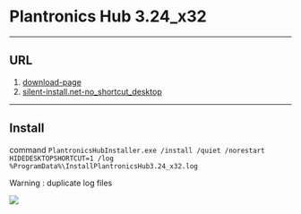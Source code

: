 # Plantronics Hub 3.24_x32

---

## URL
1. [download-page](https://www.poly.com/ca/en/support/downloads-apps/hub-desktop)
2. [silent-install.net-no_shortcut_desktop](https://silent-install.net/software/plantronics/hub_software/3.11.52216.23527)

---

## Install
command `PlantronicsHubInstaller.exe /install /quiet /norestart HIDEDESKTOPSHORTCUT=1 /log %ProgramData%\InstallPlantronicsHub3.24_x32.log`

Warning : duplicate log files

[<img src="https://i.imgur.com/PgtEZvc.png">](https://i.imgur.com/PgtEZvc.png)
